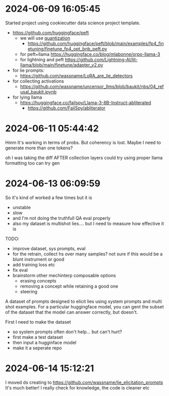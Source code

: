 # 2024-06-09 16:05:45 

Started project using cookiecutter data science project template.

- https://github.com/huggingface/peft
  - we will use [quantization](https://colab.research.google.com/drive/1DOkD_5OUjFa0r5Ik3SgywJLJtEo2qLxO?usp=sharing)
    - https://github.com/huggingface/peft/blob/main/examples/fp4_finetuning/finetune_fp4_opt_bnb_peft.py
  - for peft+llama https://huggingface.co/blog/mlabonne/orpo-llama-3
  - for lightning and peft https://github.com/Lightning-AI/lit-llama/blob/main/finetune/adapter_v2.py
- for lie prompts:
  - https://github.com/wassname/LoRA_are_lie_detectors
- for collecting activations
  - https://github.com/wassname/uncensor_llms/blob/baukit/nbs/04_refusal_baukit.ipynb
- for lying llama
  - https://huggingface.co/failspy/Llama-3-8B-Instruct-abliterated
    - https://github.com/FailSpy/abliterator


# 2024-06-11 05:44:42

Hmm It's working in terms of probs. But coherency is lost. Maybe I need to generate more than one tokens?

oh I was taking the diff AFTER collection layers
could try using proper llama formatting too
can try gen

# 2024-06-13 06:09:59

So it's kind of worked a few times but it is
- unstable
- slow
- and I'm not doing the truthfull QA eval properly
- also my dataset is multishot lies.... but I need to measure how effective it is

TODO:
- improve dataset, sys prompts, eval
- for the retrain, collect hs over many samples? not sure if this would be a blunt instrument or good
- add training loss etc
- fix eval
- brainstorm other mechinterp composable options
  - erasing concepts
  - removing a concept while retaining a good one
  - steering


A dataset of prompts designed to elicit lies using system prompts and multi shot examples.  For a particular huggingface model, you can gent the subset of the dataset that the model can answer correctly, but doesn't.

First I need to make the dataset
- so system prompts often don't help... but can't hurt?
- first make a test dataset
- then input a hugginface model
- make it a seperate repo


#  2024-06-14 15:12:21

I moved ds creating to https://github.com/wassname/lie_elicitation_prompts
It's much better! I really check for knowledge, the code is cleaner etc
